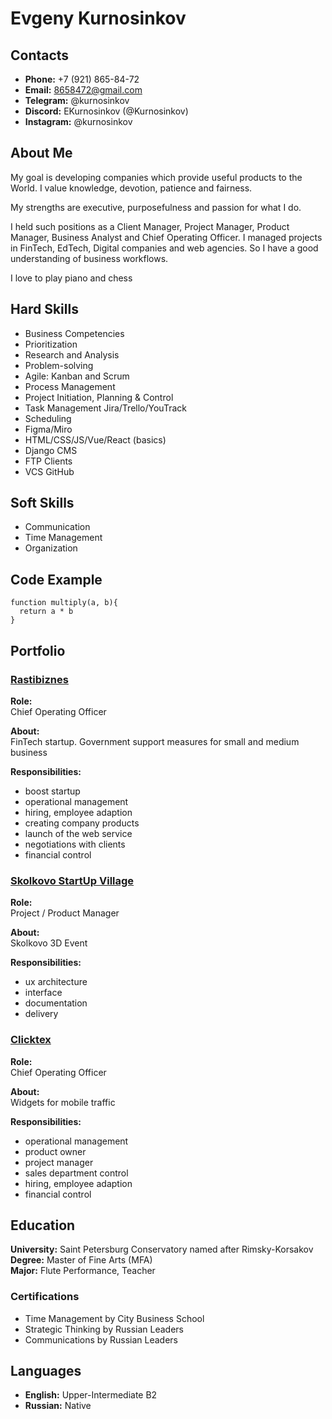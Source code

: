 # Evgeny Kurnosinkov

## Contacts

- **Phone:** +7 (921) 865-84-72<br>
- **Email:** 8658472@gmail.com<br>
- **Telegram:** @kurnosinkov<br>
- **Discord:** EKurnosinkov (@Kurnosinkov)<br>
- **Instagram:** @kurnosinkov

## About Me

My goal is developing companies which provide useful products to the World. I value knowledge, devotion, patience and fairness.

My strengths are executive, purposefulness and passion for what I do.

I held such positions as a Client Manager, Project Manager, Product Manager, Business Analyst and Chief Operating Officer. I managed projects in FinTech, EdTech, Digital companies and web agencies. So I have a good understanding of business workflows.

I love to play piano and chess

## Hard Skills

- Business Competencies
- Prioritization
- Research and Analysis
- Problem-solving
- Agile: Kanban and Scrum
- Process Management
- Project Initiation, Planning & Control
- Task Management Jira/Trello/YouTrack
- Scheduling
- Figma/Miro
- HTML/CSS/JS/Vue/React (basics)
- Django CMS
- FTP Clients
- VCS GitHub

## Soft Skills

- Communication
- Time Management
- Organization

## Code Example

```
function multiply(a, b){
  return a * b
}
```

## Portfolio

### [Rastibiznes](https://rastibiznes.ru/)

**Role:**<br>
Chief Operating Officer

**About:**<br>
FinTech startup. Government support measures for small and medium business

**Responsibilities:**
- boost startup
- operational management
- hiring, employee adaption
- creating company products
- launch of the web service
- negotiations with clients
- financial control

### [Skolkovo StartUp Village](https://expo.startupvillage.ru/start/)

**Role:**<br>
Project / Product Manager

**About:**<br>
Skolkovo 3D Event

**Responsibilities:**
- ux architecture
- interface
- documentation
- delivery

### [Clicktex](http://clicktex.ru/)

**Role:**<br>
Chief Operating Officer

**About:**<br>
Widgets for mobile traffic

**Responsibilities:**
- operational management
- product owner
- project manager
- sales department control
- hiring, employee adaption
- financial control

## Education

**University:** Saint Petersburg Conservatory named after Rimsky-Korsakov<br>
**Degree:** Master of Fine Arts (MFA)<br>
**Major:** Flute Performance, Teacher

### Certifications

- Time Management by City Business School
- Strategic Thinking by Russian Leaders
- Communications by Russian Leaders

## Languages

- **English:** Upper-Intermediate B2
- **Russian:** Native
